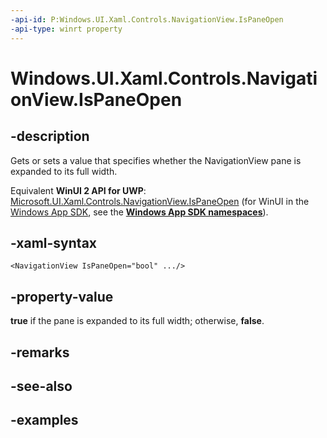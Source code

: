 ```yaml
---
-api-id: P:Windows.UI.Xaml.Controls.NavigationView.IsPaneOpen
-api-type: winrt property
---
```


<!-- Property syntax.
public bool IsPaneOpen { get;  set; }
-->

# Windows.UI.Xaml.Controls.NavigationView.IsPaneOpen

## -description

Gets or sets a value that specifies whether the NavigationView pane is expanded to its full width.

Equivalent **WinUI 2 API for UWP**: [Microsoft.UI.Xaml.Controls.NavigationView.IsPaneOpen](/windows/winui/api/microsoft.ui.xaml.controls.navigationview.ispaneopen) (for WinUI in the [Windows App SDK](/windows/apps/windows-app-sdk/), see the **[Windows App SDK namespaces](/windows/windows-app-sdk/api/winrt/)**).

## -xaml-syntax

```xaml
<NavigationView IsPaneOpen="bool" .../>
```

## -property-value

**true** if the pane is expanded to its full width; otherwise, **false**.

## -remarks

## -see-also

## -examples

